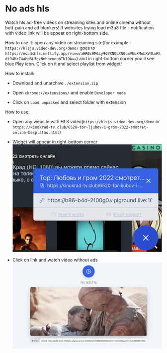 # No ads hls

Watch hls ad-free videos on streaming sites and online cinema without butt-pain and ad blockers! If websites trying load m3u8 file - notification with video link will be appear on right-bottom side.

How to use it: open any video on streaming site(for example - `https://hlsjs.video-dev.org/demo/` goes to `https://noadshls.netlify.app/view/aHR0cHM6Ly90ZXN0LXN0cmVhbXMubXV4LmRldi94MzZ4aHp6L3gzNnhoenoubTN1OA==`) and in right-bottom corner you'll see blue Play icon. Click on it and select playlist from widget!

How to install: 
- Download and unarchive `./extension.zip`

- Open `chrome://extensions/` and enable `Developer mode`

- Click on `Load unpacked` and select folder with extension

How to use:
- Open any website with HLS video(`https://hlsjs.video-dev.org/demo` or `https://kinokrad-tv.club/6520-tor-ljubov-i-grom-2022-smotret-online-besplatno.html`)

- Widget will appear in right-bottom corner
![./media/widget.png](./media/widget.png)

- Click on link and watch video without ads
![./media/webapp.png](./media/webapp.png)
